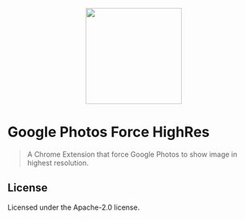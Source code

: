 <p align="center">
  <img width="192" src="https://i.imgur.com/TPPVfRC.png"></img>
</p>

# Google Photos Force HighRes

> A Chrome Extension that force Google Photos to show image in highest resolution.

## License 

Licensed under the Apache-2.0 license.
